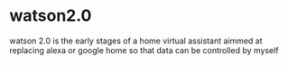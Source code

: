 # watson2.0
watson 2.0 is the early stages of a home virtual assistant
aimmed at replacing alexa or google home so that data can be controlled by myself
